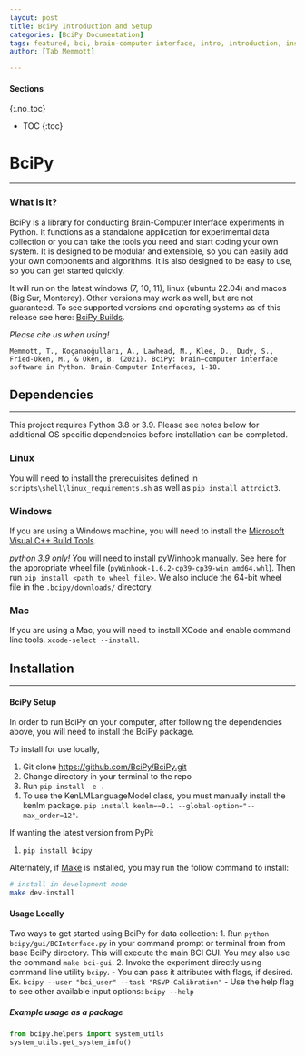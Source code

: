 ```yaml
---
layout: post
title: BciPy Introduction and Setup
categories: [BciPy Documentation]
tags: featured, bci, brain-computer interface, intro, introduction, install, installation, setup, dependencies, python, pip, requirements, requirements-dev, macos, windows, linux, usage
author: [Tab Memmott]

---
```


#### Sections
{:.no_toc}
* TOC
{:toc}

# BciPy
-------

### What is it?

BciPy is a library for conducting Brain-Computer Interface experiments in Python. It functions as a standalone application for experimental data collection or you can take the tools you need and start coding your own system. It is designed to be modular and extensible, so you can easily add your own components and algorithms. It is also designed to be easy to use, so you can get started quickly.

It will run on the latest windows (7, 10, 11), linux (ubuntu 22.04) and macos (Big Sur, Monterey). Other versions may work as well, but are not guaranteed. To see supported versions and operating systems as of this release see here: [BciPy Builds](https://github.com/CAMBI-tech/BciPy/actions/workflows/main.yml).

*Please cite us when using!*

```
Memmott, T., Koçanaoğulları, A., Lawhead, M., Klee, D., Dudy, S., Fried-Oken, M., & Oken, B. (2021). BciPy: brain–computer interface software in Python. Brain-Computer Interfaces, 1-18.
```

## Dependencies
---------------
This project requires Python 3.8 or 3.9. Please see notes below for additional OS specific dependencies before installation can be completed.

### Linux

You will need to install the prerequisites defined in `scripts\shell\linux_requirements.sh` as well as `pip install attrdict3`.

### Windows

If you are using a Windows machine, you will need to install the [Microsoft Visual C++ Build Tools](https://visualstudio.microsoft.com/visual-cpp-build-tools/).

*python 3.9 only!*
You will need to install pyWinhook manually. See [here](https://www.lfd.uci.edu/~gohlke/pythonlibs/#pywinhook) for the appropriate wheel file (`pyWinhook‑1.6.2‑cp39‑cp39‑win_amd64.whl`). Then run `pip install <path_to_wheel_file>`. We also include the 64-bit wheel file in the `.bcipy/downloads/` directory.

### Mac

If you are using a Mac, you will need to install XCode and enable command line tools. `xcode-select --install`. 

## Installation
---------------

#### BciPy Setup

In order to run BciPy on your computer, after following the dependencies above, you will need to install the BciPy package.

To install for use locally,
1. Git clone https://github.com/BciPy/BciPy.git
2. Change directory in your terminal to the repo
3. Run `pip install -e .`
4. To use the KenLMLanguageModel class, you must manually install the kenlm package. `pip install kenlm==0.1 --global-option="--max_order=12"`.


If wanting the latest version from PyPi:
1. `pip install bcipy`

Alternately, if [Make](http://www.mingw.org/) is installed, you may run the follow command to install:

```sh
# install in development mode
make dev-install
```

#### Usage Locally

Two ways to get started using BciPy for data collection:
	1. Run `python bcipy/gui/BCInterface.py` in your command prompt or terminal from from base BciPy directory. This will execute the main BCI GUI. You may also use the command `make bci-gui`. 
	2. Invoke the experiment directly using command line utility `bcipy`.
		- You can pass it attributes with flags, if desired.
				Ex. `bcipy --user "bci_user" --task "RSVP Calibration"`
		- Use the help flag to see other available input options: `bcipy --help`

##### Example usage as a package

```python
from bcipy.helpers import system_utils
system_utils.get_system_info()
```
